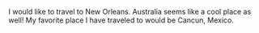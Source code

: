 I would like to travel to New Orleans.
Australia seems like a cool place as well!
My favorite place I have traveled to would be Cancun, Mexico.
